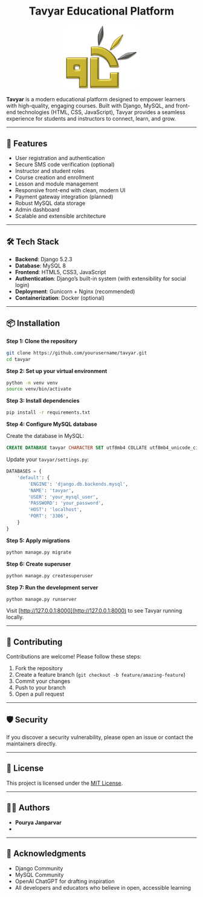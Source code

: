 




<h1 align="center">Tavyar Educational Platform</h1>
<p align="center">
  <img src="images/tavyarr.png" alt="Tavyar Logo" width="200" />
</p>

**Tavyar** is a modern educational platform designed to empower learners with high-quality, engaging courses. Built with Django, MySQL, and front-end technologies (HTML, CSS, JavaScript), Tavyar provides a seamless experience for students and instructors to connect, learn, and grow.

---

## 🚀 Features

- User registration and authentication  
- Secure SMS code verification (optional)  
- Instructor and student roles  
- Course creation and enrollment  
- Lesson and module management  
- Responsive front-end with clean, modern UI  
- Payment gateway integration (planned)  
- Robust MySQL data storage  
- Admin dashboard  
- Scalable and extensible architecture

---

## 🛠️ Tech Stack

- **Backend**: Django 5.2.3
- **Database**: MySQL 8
- **Frontend**: HTML5, CSS3, JavaScript  
- **Authentication**: Django’s built-in system (with extensibility for social login)  
- **Deployment**: Gunicorn + Nginx (recommended)  
- **Containerization**: Docker (optional)

---

## 📦 Installation

**Step 1: Clone the repository**

```bash
git clone https://github.com/yourusername/tavyar.git
cd tavyar
```

**Step 2: Set up your virtual environment**

```bash
python -m venv venv
source venv/bin/activate
```

**Step 3: Install dependencies**

```bash
pip install -r requirements.txt
```

**Step 4: Configure MySQL database**

Create the database in MySQL:

```sql
CREATE DATABASE tavyar CHARACTER SET utf8mb4 COLLATE utf8mb4_unicode_ci;
```

Update your `tavyar/settings.py`:

```python
DATABASES = {
    'default': {
        'ENGINE': 'django.db.backends.mysql',
        'NAME': 'tavyar',
        'USER': 'your_mysql_user',
        'PASSWORD': 'your_password',
        'HOST': 'localhost',
        'PORT': '3306',
    }
}
```

**Step 5: Apply migrations**

```bash
python manage.py migrate
```

**Step 6: Create superuser**

```bash
python manage.py createsuperuser
```

**Step 7: Run the development server**

```bash
python manage.py runserver
```

Visit [http://127.0.0.1:8000](http://127.0.0.1:8000) to see Tavyar running locally.

---

## 🧩 Contributing

Contributions are welcome! Please follow these steps:

1. Fork the repository  
2. Create a feature branch (`git checkout -b feature/amazing-feature`)  
3. Commit your changes  
4. Push to your branch  
5. Open a pull request

---

## 🛡️ Security

If you discover a security vulnerability, please open an issue or contact the maintainers directly.

---

## 📄 License

This project is licensed under the [MIT License](LICENSE).

---

## 👨‍💻 Authors

- **Pourya Janparvar** 
- 

---

## 🌟 Acknowledgments

- Django Community  
- MySQL Community  
- OpenAI ChatGPT for drafting inspiration  
- All developers and educators who believe in open, accessible learning







